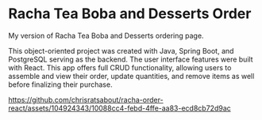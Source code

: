 # Racha Tea Boba and Desserts Order
My version of Racha Tea Boba and Desserts ordering page. 

This object-oriented project was created with Java, Spring Boot, and PostgreSQL serving as the backend. The user interface features were built with React. This app offers full CRUD functionality, allowing users to assemble and view their order, update quantities, and remove items as well before finalizing their purchase.




https://github.com/chrisratsabout/racha-order-react/assets/104924343/10088cc4-febd-4ffe-aa83-ecd8cb72d9ac

